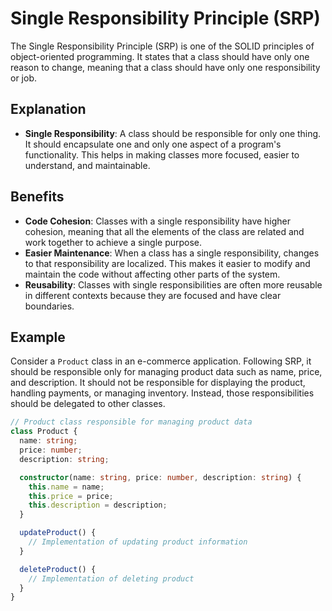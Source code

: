 # Single Responsibility Principle (SRP)

The Single Responsibility Principle (SRP) is one of the SOLID principles of object-oriented programming. It states that a class should have only one reason to change, meaning that a class should have only one responsibility or job.

## Explanation

- **Single Responsibility**: A class should be responsible for only one thing. It should encapsulate one and only one aspect of a program's functionality. This helps in making classes more focused, easier to understand, and maintainable.

## Benefits

- **Code Cohesion**: Classes with a single responsibility have higher cohesion, meaning that all the elements of the class are related and work together to achieve a single purpose.
- **Easier Maintenance**: When a class has a single responsibility, changes to that responsibility are localized. This makes it easier to modify and maintain the code without affecting other parts of the system.
- **Reusability**: Classes with single responsibilities are often more reusable in different contexts because they are focused and have clear boundaries.

## Example

Consider a `Product` class in an e-commerce application. Following SRP, it should be responsible only for managing product data such as name, price, and description. It should not be responsible for displaying the product, handling payments, or managing inventory. Instead, those responsibilities should be delegated to other classes.

```typescript
// Product class responsible for managing product data
class Product {
  name: string;
  price: number;
  description: string;

  constructor(name: string, price: number, description: string) {
    this.name = name;
    this.price = price;
    this.description = description;
  }

  updateProduct() {
    // Implementation of updating product information
  }

  deleteProduct() {
    // Implementation of deleting product
  }
}
```